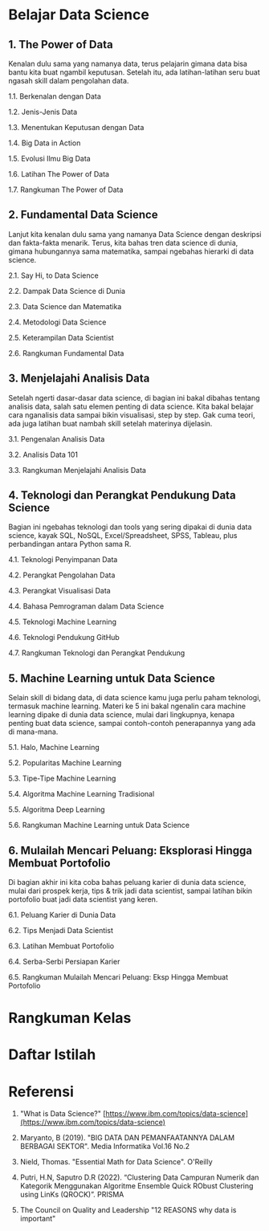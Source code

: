 # Belajar Data Science
## 1. The Power of Data
Kenalan dulu sama yang namanya data, terus pelajarin gimana data bisa bantu kita buat ngambil keputusan. Setelah itu, ada latihan-latihan seru buat ngasah skill dalam pengolahan data.

1.1. Berkenalan dengan Data 

1.2. Jenis-Jenis Data 

1.3. Menentukan Keputusan dengan Data 

1.4. Big Data in Action

1.5. Evolusi Ilmu Big Data 

1.6. Latihan The Power of Data 

1.7. Rangkuman The Power of Data 

## 2. Fundamental Data Science
Lanjut kita kenalan dulu sama yang namanya Data Science dengan deskripsi dan fakta-fakta menarik. Terus, kita bahas tren data science di dunia, gimana hubungannya sama matematika, sampai ngebahas hierarki di data science.

2.1. Say Hi, to Data Science

2.2. Dampak Data Science di Dunia

2.3. Data Science dan Matematika

2.4. Metodologi Data Science

2.5. Keterampilan Data Scientist

2.6. Rangkuman Fundamental Data
## 3. Menjelajahi Analisis Data
Setelah ngerti dasar-dasar data science, di bagian ini bakal dibahas tentang analisis data, salah satu elemen penting di data science. Kita bakal belajar cara nganalisis data sampai bikin visualisasi, step by step. Gak cuma teori, ada juga latihan buat nambah skill setelah materinya dijelasin.

3.1. Pengenalan Analisis Data

3.2. Analisis Data 101

3.3. Rangkuman Menjelajahi Analisis Data
## 4. Teknologi dan Perangkat Pendukung Data Science
Bagian ini ngebahas teknologi dan tools yang sering dipakai di dunia data science, kayak SQL, NoSQL, Excel/Spreadsheet, SPSS, Tableau, plus perbandingan antara Python sama R.

4.1. Teknologi Penyimpanan Data

4.2. Perangkat Pengolahan Data

4.3. Perangkat Visualisasi Data

4.4. Bahasa Pemrograman dalam Data Science

4.5. Teknologi Machine Learning

4.6. Teknologi Pendukung GitHub

4.7. Rangkuman Teknologi dan Perangkat Pendukung
## 5. Machine Learning untuk Data Science
Selain skill di bidang data, di data science kamu juga perlu paham teknologi, termasuk machine learning. Materi ke 5 ini bakal ngenalin cara machine learning dipake di dunia data science, mulai dari lingkupnya, kenapa penting buat data science, sampai contoh-contoh penerapannya yang ada di mana-mana.

5.1. Halo, Machine Learning

5.2. Popularitas Machine Learning

5.3. Tipe-Tipe Machine Learning

5.4. Algoritma Machine Learning Tradisional

5.5. Algoritma Deep Learning

5.6. Rangkuman Machine Learning untuk Data Science

## 6. Mulailah Mencari Peluang: Eksplorasi Hingga Membuat Portofolio
Di bagian akhir ini kita coba bahas peluang karier di dunia data science, mulai dari prospek kerja, tips & trik jadi data scientist, sampai latihan bikin portofolio buat jadi data scientist yang keren.

6.1. Peluang Karier di Dunia Data

6.2. Tips Menjadi Data Scientist

6.3. Latihan Membuat Portofolio

6.4. Serba-Serbi Persiapan Karier

6.5. Rangkuman Mulailah Mencari Peluang: Eksp Hingga Membuat Portofolio

# Rangkuman Kelas
# Daftar Istilah
# Referensi
1. "What is Data Science?" [https://www.ibm.com/topics/data-science](https://www.ibm.com/topics/data-science) 

2. Maryanto, B (2019). "BIG DATA DAN PEMANFAATANNYA DALAM BERBAGAI SEKTOR". Media Informatika Vol.16 No.2 

3. Nield, Thomas. "Essential Math for Data Science". O'Reilly 

4. Putri, H.N, Saputro D.R (2022). “Clustering Data Campuran Numerik dan Kategorik Menggunakan Algoritme Ensemble Quick RObust Clustering using LinKs (QROCK)”. PRISMA 

5. The Council on Quality and Leadership "12 REASONS why data is important" 
